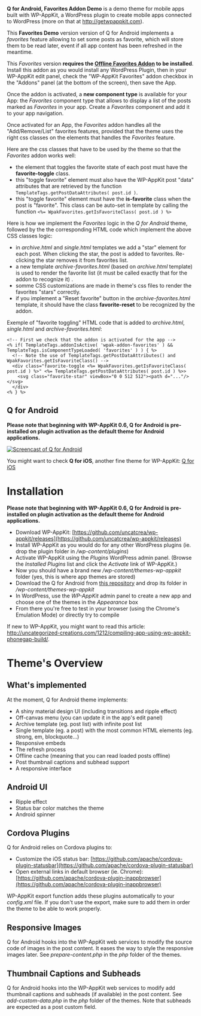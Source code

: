 <!--
Theme Name: Q for Android, Favorites Addon Demo
Description:  A clean and simple Android app news theme featuring: back button, comments, content refresh, custom post types, embeds, infinite list, latest posts, native sharing, network detection, off-canvas menu, offline content, pages, posts, pull to refresh, responsive, status bar, touch, transitions
Version: 1.0.2
Theme URI: https://github.com/uncatcrea/q-android
Author: Uncategorized Creations			
Author URI: http://uncategorized-creations.com
WP-AppKit Version Required: >= 0.6
License: GPL-2.0+
License URI: http://www.gnu.org/licenses/gpl-2.0.txt
Copyright: 2016 Uncategorized Creations
-->

**Q for Android, Favorites Addon Demo** is a demo theme for mobile apps built with WP-AppKit, a WordPress plugin to create mobile apps connected to WordPress (more on that at http://getwpappkit.com).

This **Favorites Demo** version version of Q for Android implements a _favorites_ feature
allowing to set some posts as favorite, which will store them to be read later, event
if all app content has been refreshed in the meantime.

This _Favorites_ version **requires the [Offline Favorites Addon](https://github.com/uncatcrea/wpak-addon-offline-favorites) to be installed**.
Install this addon as you would install any WordPress Plugin, then in your WP-AppKit
edit panel, check the "WP-AppKit Favorites" addon checkbox in the "Addons" panel
(at the bottom of the screen), then save the App.

Once the addon is activated, a **new component type** is available for your App:
the _Favorites_ component type that allows to display a list of the posts marked as _Favorites_ in your app. Create a _Favorites_ component and add it to your app navigation.

Once activated for an App, the _Favorites_ addon handles all the "Add/Remove/List" favorites
features, provided that the theme uses the right css classes on the elements that handles the _Favorites_ feature.

Here are the css classes that have to be used by the theme so that the _Favorites_ addon works well:
- the element that toggles the favorite state of each post must have the **favorite-toggle** class.
- this "toggle favorite" element must also have the WP-AppKit post "data" attributes that are retrieved by the function `TemplateTags.getPostDataAttributes( post.id )`.
- this "toggle favorite" element must have the **is-favorite** class when the post is "favorite". This class can be auto-set in template by calling the function `<%= WpakFavorites.getIsFavoriteClass( post.id ) %>`

Here is how we implement the _Favorites_ logic in the _Q for Android_ theme, followed by the the corresponding HTML code which implement the above CSS classes logic:
- in _archive.html_ and _single.html_ templates we add a "star" element for each post. When clicking the star, the post is added to favorites. Re-clicking the star removes it from favorites list.
- a new template _archive-favorites.html_ (based on _archive.html_ template) is used to render the favorite list (it must be called exactly that for the addon to recognize it) .
- somme CSS customizations are made in theme's css files to render the favorites "stars" correctly.
- if you implement a "Reset favorite" button in the _archive-favorites.html_ template, it should have the class **favorite-reset** to be recognized by the addon.

Exemple of "favorite toggling" HTML code that is added to _archive.html_, _single.html_ and _archive-favorites.html_:

```
<!-- First we check that the addon is activated for the app -->
<% if( TemplateTags.addonIsActive( 'wpak-addon-favorites' ) && TemplateTags.isComponentTypeLoaded( 'favorites' ) ) { %>
  <!-- Note the use of TemplateTags.getPostDataAttributes() and WpakFavorites.getIsFavoriteClass() -->
  <div class="favorite-toggle <%= WpakFavorites.getIsFavoriteClass( post.id ) %>" <%= TemplateTags.getPostDataAttributes( post.id ) %>>
    <svg class="favorite-star" viewBox="0 0 512 512"><path d="..."/></svg>
  </div>
<% } %>
```

## Q for Android

**Please note that beginning with WP-AppKit 0.6, Q for Android is pre-installed on plugin activation as the default theme for Android applications.**

[![Screencast of Q for Android](https://cloud.githubusercontent.com/assets/7415862/16109551/c05a183a-33a9-11e6-868f-bcc1c23df5da.png)](https://www.youtube.com/watch?v=fSQVx8-rqCY)

You might want to check **Q for iOS**, another fine theme for WP-AppKit: [Q for iOS](https://github.com/uncatcrea/q-ios)

# Installation

**Please note that beginning with WP-AppKit 0.6, Q for Android is pre-installed on plugin activation as the default theme for Android applications.**

* Download WP-AppKit: [https://github.com/uncatcrea/wp-appkit/releases](https://github.com/uncatcrea/wp-appkit/releases)
* Install WP-AppKit as you would do for any other WordPress plugins (ie. drop the plugin folder in */wp-content/plugins*)
* Activate WP-AppKit using the _Plugins_ WordPress admin panel. (Browse the *Installed Plugins* list and click the *Activate* link of WP-AppKit.)
* Now you should have a brand new */wp-content/themes-wp-appkit* folder (yes, this is where app themes are stored)
* Download the Q for Android from [this repository](https://github.com/uncatcrea/q-android/releases) and drop its folder in */wp-content/themes-wp-appkit*
* In WordPress, use the *WP-AppKit* admin panel to create a new app and choose one of the themes in the *Appearance* box
* From there you're free to test in your browser (using the Chrome's Emulation Mode) or directly try to compile

If new to WP-AppKit, you might want to read this article: http://uncategorized-creations.com/1212/compiling-app-using-wp-appkit-phonegap-build/.

# Theme's Overview

## What's implemented
At the moment, Q for Android theme implements:
* A shiny material design UI (including transitions and ripple effect)
* Off-canvas menu (you can update it in the app's edit panel)
* Archive template (eg. post list) with infinite post list
* Single template (eg. a post) with the most common HTML elements (eg. strong, em, blockquote...)
* Responsive embeds
* The refresh process
* Offline cache (meaning that you can read loaded posts offline)
* Post thumbnail captions and subhead support
* A responsive interface

## Android UI
* Ripple effect
* Status bar color matches the theme
* Android spinner

## Cordova Plugins
Q for Android relies on Cordova plugins to:
* Customize the iOS status bar: [https://github.com/apache/cordova-plugin-statusbar](https://github.com/apache/cordova-plugin-statusbar)
* Open external links in default browser (ie. Chrome): [https://github.com/apache/cordova-plugin-inappbrowser](https://github.com/apache/cordova-plugin-inappbrowser)

WP-AppKit export function adds these plugins automatically to your *config.xml* file. If you don't use the export, make sure to add them in order the theme to be able to work properly.

## Responsive Images
Q for Android hooks into the WP-AppKit web services to modify the source code of images in the post content. It eases the way to style the responsive images later. See *prepare-content.php* in the *php* folder of the themes.

## Thumbnail Captions and Subheads
Q for Android hooks into the WP-AppKit web services to modify add thumbnail captions and subheads (if available) in the post content. See *add-custom-data.php* in the *php* folder of the themes. Note that subheads are expected as a post custom field.
